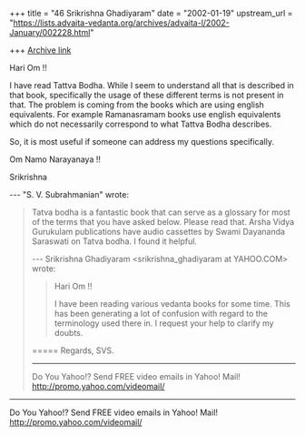 +++
title = "46 Srikrishna Ghadiyaram"
date = "2002-01-19"
upstream_url = "https://lists.advaita-vedanta.org/archives/advaita-l/2002-January/002228.html"

+++
[Archive link](https://lists.advaita-vedanta.org/archives/advaita-l/2002-January/002228.html)

Hari Om !!

I have read Tattva Bodha. While I seem to understand
all that is described in that book, specifically the
usage of these different terms is not present in that.
The problem is coming from the books which are using
english equivalents. For example Ramanasramam books
use english equivalents which do not necessarily
correspond to what Tattva Bodha describes.

So, it is most useful if someone can address my
questions specifically.

Om Namo Narayanaya !!

Srikrishna

--- "S. V. Subrahmanian" <svsubrahmanian at YAHOO.COM>
wrote:
> Tatva bodha is a fantastic book that can serve as a
> glossary for most of the
> terms that you have asked below.  Please read that.
> Arsha Vidya Gurukulam
> publications have audio cassettes by Swami Dayananda
> Saraswati on Tatva bodha.
> I found it helpful.
>
> --- Srikrishna Ghadiyaram
> <srikrishna_ghadiyaram at YAHOO.COM> wrote:
> > Hari Om !!
> >
> > I have been reading various vedanta  books for
> some time. This has been
> > generating a lot of confusion with regard to the
> terminology used there in.
> > I request your help to clarify my doubts.
>
>
>
> =====
> Regards,
> SVS.
>
> __________________________________________________
> Do You Yahoo!?
> Send FREE video emails in Yahoo! Mail!
> http://promo.yahoo.com/videomail/


__________________________________________________
Do You Yahoo!?
Send FREE video emails in Yahoo! Mail!
http://promo.yahoo.com/videomail/


